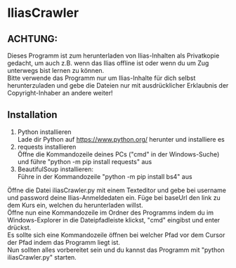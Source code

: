 # IliasCrawler
## ACHTUNG:
Dieses Programm ist zum herunterladen von Ilias-Inhalten als Privatkopie gedacht, um auch z.B. wenn das Ilias offline ist oder wenn du um Zug unterwegs bist lernen zu können.  
Bitte verwende das Programm nur um Ilias-Inhalte für dich selbst herunterzuladen und gebe die Dateien nur mit ausdrücklicher Erklaubnis der Copyright-Inhaber an andere weiter!  
## Installation
1. Python installieren  
  Lade dir Python auf https://www.python.org/ herunter und installiere es
2. requests installieren  
  Öffne die Kommandozeile deines PCs ("cmd" in der Windows-Suche) und führe "python -m pip install requests" aus
3. BeautifulSoup installieren:  
  Führe in der Kommandozeile "python -m pip install bs4" aus

Öffne die Datei iliasCrawler.py mit einem Texteditor und gebe bei username und password deine Ilias-Anmeldedaten ein. Füge bei baseUrl den link zu dem Kurs ein, welchen du herunterladen willst.  
Öffne nun eine Kommandozeile im Ordner des Programms indem du im Windows-Explorer in die Dateipfadleiste klickst, "cmd" eingibst und enter drückst.  
Es sollte sich eine Kommandozeile öffnen bei welcher Pfad vor dem Cursor der Pfad indem das Programm liegt ist.  
Nun sollten alles vorbereitet sein und du kannst das Programm mit "python iliasCrawler.py" starten.  
